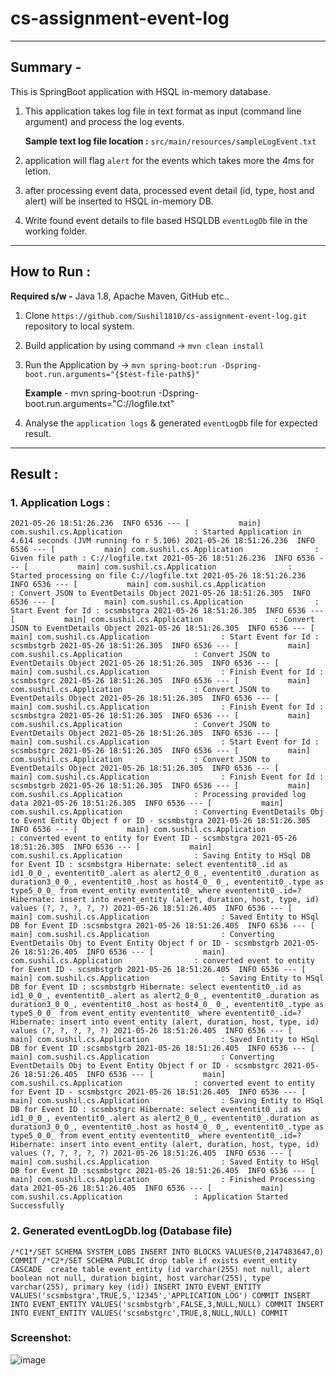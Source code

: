 # cs-assignment-event-log
-------------------------------------------------------------------------

## Summary - 

This is SpringBoot application with HSQL in-memory database.

1. This application takes log file in text format as input (command line argument) and process the log events.
   
   **Sample text log file location :** `src/main/resources/sampleLogEvent.txt`
3. application will flag `alert` for the events which takes more the 4ms for letion.
4. after processing event data, processed event detail (id, type, host and alert) will be inserted to HSQL in-memory DB.
5. Write found event details to file based HSQLDB `eventLogDb` file in the working folder.

----------------------------------------------------------------------------------
## How to Run :
  
  **Required s/w -** Java 1.8, Apache Maven, GitHub etc..

1. Clone `https://github.com/Sushil1810/cs-assignment-event-log.git` repository to local system. 
2. Build application by using command -> `mvn clean install`
3. Run the Application by -> `mvn spring-boot:run -Dspring-boot.run.arguments="{$test-file-path$}"`

   **Example** - mvn spring-boot:run -Dspring-boot.run.arguments="C://logfile.txt"
4. Analyse the `application logs` & generated `eventLogDb` file for expected result.
-----------------------------------------------------------------------------------------
## Result :
### 1. Application Logs :

`2021-05-26 18:51:26.236  INFO 6536 --- [           main] com.sushil.cs.Application                : Started Application in 4.614 seconds (JVM running fo
r 5.106)
2021-05-26 18:51:26.236  INFO 6536 --- [           main] com.sushil.cs.Application                : Given file path : C://logfile.txt
2021-05-26 18:51:26.236  INFO 6536 --- [           main] com.sushil.cs.Application                : Started processing on file C://logfile.txt
2021-05-26 18:51:26.236  INFO 6536 --- [           main] com.sushil.cs.Application                : Convert JSON to EventDetails Object
2021-05-26 18:51:26.305  INFO 6536 --- [           main] com.sushil.cs.Application                : Start Event for Id : scsmbstgra
2021-05-26 18:51:26.305  INFO 6536 --- [           main] com.sushil.cs.Application                : Convert JSON to EventDetails Object
2021-05-26 18:51:26.305  INFO 6536 --- [           main] com.sushil.cs.Application                : Start Event for Id : scsmbstgrb
2021-05-26 18:51:26.305  INFO 6536 --- [           main] com.sushil.cs.Application                : Convert JSON to EventDetails Object
2021-05-26 18:51:26.305  INFO 6536 --- [           main] com.sushil.cs.Application                : Finish Event for Id : scsmbstgrc
2021-05-26 18:51:26.305  INFO 6536 --- [           main] com.sushil.cs.Application                : Convert JSON to EventDetails Object
2021-05-26 18:51:26.305  INFO 6536 --- [           main] com.sushil.cs.Application                : Finish Event for Id : scsmbstgra
2021-05-26 18:51:26.305  INFO 6536 --- [           main] com.sushil.cs.Application                : Convert JSON to EventDetails Object
2021-05-26 18:51:26.305  INFO 6536 --- [           main] com.sushil.cs.Application                : Start Event for Id : scsmbstgrc
2021-05-26 18:51:26.305  INFO 6536 --- [           main] com.sushil.cs.Application                : Convert JSON to EventDetails Object
2021-05-26 18:51:26.305  INFO 6536 --- [           main] com.sushil.cs.Application                : Finish Event for Id : scsmbstgrb
2021-05-26 18:51:26.305  INFO 6536 --- [           main] com.sushil.cs.Application                : Processing provided log data
2021-05-26 18:51:26.305  INFO 6536 --- [           main] com.sushil.cs.Application                : Converting EventDetails Obj to Event Entity Object f
or ID - scsmbstgra
2021-05-26 18:51:26.305  INFO 6536 --- [           main] com.sushil.cs.Application                : converted event to entity for Event ID - scsmbstgra
2021-05-26 18:51:26.305  INFO 6536 --- [           main] com.sushil.cs.Application                : Saving Entity to HSql DB for Event ID : scsmbstgra
Hibernate: select evententit0_.id as id1_0_0_, evententit0_.alert as alert2_0_0_, evententit0_.duration as duration3_0_0_, evententit0_.host as host4_0_
0_, evententit0_.type as type5_0_0_ from event_entity evententit0_ where evententit0_.id=?
Hibernate: insert into event_entity (alert, duration, host, type, id) values (?, ?, ?, ?, ?)
2021-05-26 18:51:26.405  INFO 6536 --- [           main] com.sushil.cs.Application                : Saved Entity to HSql DB for Event ID :scsmbstgra
2021-05-26 18:51:26.405  INFO 6536 --- [           main] com.sushil.cs.Application                : Converting EventDetails Obj to Event Entity Object f
or ID - scsmbstgrb
2021-05-26 18:51:26.405  INFO 6536 --- [           main] com.sushil.cs.Application                : converted event to entity for Event ID - scsmbstgrb
2021-05-26 18:51:26.405  INFO 6536 --- [           main] com.sushil.cs.Application                : Saving Entity to HSql DB for Event ID : scsmbstgrb
Hibernate: select evententit0_.id as id1_0_0_, evententit0_.alert as alert2_0_0_, evententit0_.duration as duration3_0_0_, evententit0_.host as host4_0_
0_, evententit0_.type as type5_0_0_ from event_entity evententit0_ where evententit0_.id=?
Hibernate: insert into event_entity (alert, duration, host, type, id) values (?, ?, ?, ?, ?)
2021-05-26 18:51:26.405  INFO 6536 --- [           main] com.sushil.cs.Application                : Saved Entity to HSql DB for Event ID :scsmbstgrb
2021-05-26 18:51:26.405  INFO 6536 --- [           main] com.sushil.cs.Application                : Converting EventDetails Obj to Event Entity Object f
or ID - scsmbstgrc
2021-05-26 18:51:26.405  INFO 6536 --- [           main] com.sushil.cs.Application                : converted event to entity for Event ID - scsmbstgrc
2021-05-26 18:51:26.405  INFO 6536 --- [           main] com.sushil.cs.Application                : Saving Entity to HSql DB for Event ID : scsmbstgrc
Hibernate: select evententit0_.id as id1_0_0_, evententit0_.alert as alert2_0_0_, evententit0_.duration as duration3_0_0_, evententit0_.host as host4_0_
0_, evententit0_.type as type5_0_0_ from event_entity evententit0_ where evententit0_.id=?
Hibernate: insert into event_entity (alert, duration, host, type, id) values (?, ?, ?, ?, ?)
2021-05-26 18:51:26.405  INFO 6536 --- [           main] com.sushil.cs.Application                : Saved Entity to HSql DB for Event ID :scsmbstgrc
2021-05-26 18:51:26.405  INFO 6536 --- [           main] com.sushil.cs.Application                : Finished Processing data
2021-05-26 18:51:26.405  INFO 6536 --- [           main] com.sushil.cs.Application                : Application Started Successfully`

### 2. Generated eventLogDb.log (Database file)
`/*C1*/SET SCHEMA SYSTEM_LOBS
INSERT INTO BLOCKS VALUES(0,2147483647,0)
COMMIT
/*C2*/SET SCHEMA PUBLIC
drop table if exists event_entity CASCADE 
create table event_entity (id varchar(255) not null, alert boolean not null, duration bigint, host varchar(255), type varchar(255), primary key (id))
INSERT INTO EVENT_ENTITY VALUES('scsmbstgra',TRUE,5,'12345','APPLICATION_LOG')
COMMIT
INSERT INTO EVENT_ENTITY VALUES('scsmbstgrb',FALSE,3,NULL,NULL)
COMMIT
INSERT INTO EVENT_ENTITY VALUES('scsmbstgrc',TRUE,8,NULL,NULL)
COMMIT`

### Screenshot:

![image](https://user-images.githubusercontent.com/33152557/119713882-d6df1400-be7f-11eb-9b8b-2cb1a5c88831.png)
